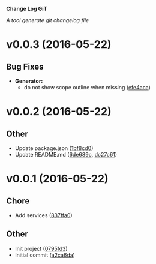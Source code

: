 __Change Log GiT__

_A tool generate git changelog file_

# v0.0.3 (2016-05-22) #

## Bug Fixes ##

- **Generator:**
    - do not show scope outline when missing
 ([efe4aca](https://github.com/toancong/clgt/commit/efe4aca))


# v0.0.2 (2016-05-22) #

## Other ##

- Update package.json
 ([1bf8cd0](https://github.com/toancong/clgt/commit/1bf8cd0))
- Update README.md
 ([6de689c](https://github.com/toancong/clgt/commit/6de689c), [dc27c61](https://github.com/toancong/clgt/commit/dc27c61))


# v0.0.1 (2016-05-22) #

## Chore ##

- Add services
 ([837ffa0](https://github.com/toancong/clgt/commit/837ffa0))


## Other ##

- Init project
 ([0795fd3](https://github.com/toancong/clgt/commit/0795fd3))
- Initial commit
 ([a2ca6da](https://github.com/toancong/clgt/commit/a2ca6da))


